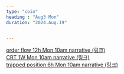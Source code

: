 ```yaml
---
type: "coin"
heading : "Aug3 Mon"
duration: "2024.Aug.19"


---
```

 

[order flow 12h Mon 10am narrative (링크)](/todo/images/order-flow-2024-08-19-10AM.png)   
[CRT 1W Mon 10am narrative (링크)](/todo/images/CRT-2024-08-19-10AM.png)    
[trapped position 6h Mon 10am narrative (링크)](/todo/images/trapped-position-2024-08-19-10AM.png)  
